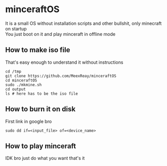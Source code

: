 # minceraftOS

It is a small OS without installation scripts and other bullshit, only minecraft on startup \
You just boot on it and play minceraft in offline mode

## How to make iso file

That's easy enough to understand it without instructions

```
cd /tmp
git clone https://github.com/MeexReay/minceraftOS
cd minceraftOS
sudo ./mkmine.sh
cd output
ls # here has to be the iso file
```

## How to burn it on disk

First link in google bro

```
sudo dd if=<input_file> of=<device_name>
```

## How to play minceraft

IDK bro just do what you want that's it
